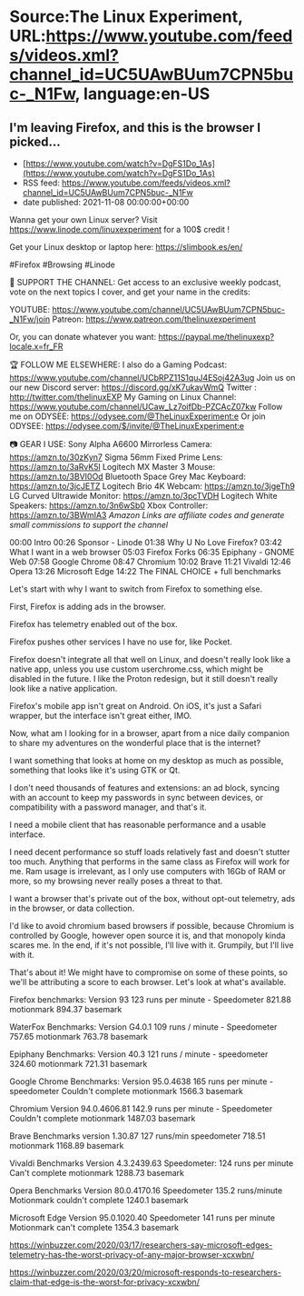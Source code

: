 # Source:The Linux Experiment, URL:https://www.youtube.com/feeds/videos.xml?channel_id=UC5UAwBUum7CPN5buc-_N1Fw, language:en-US

## I'm leaving Firefox, and this is the browser I picked...
 - [https://www.youtube.com/watch?v=DgFS1Do_1As](https://www.youtube.com/watch?v=DgFS1Do_1As)
 - RSS feed: https://www.youtube.com/feeds/videos.xml?channel_id=UC5UAwBUum7CPN5buc-_N1Fw
 - date published: 2021-11-08 00:00:00+00:00

Wanna get your own Linux server? Visit https://www.linode.com/linuxexperiment for a 100$ credit ! 

Get your Linux desktop or laptop here: https://slimbook.es/en/

#Firefox #Browsing #Linode

👏 SUPPORT THE CHANNEL:
Get access to an exclusive weekly podcast, vote on the next topics I cover, and get your name in the credits:

YOUTUBE: https://www.youtube.com/channel/UC5UAwBUum7CPN5buc-_N1Fw/join
Patreon: https://www.patreon.com/thelinuxexperiment

Or, you can donate whatever you want: https://paypal.me/thelinuxexp?locale.x=fr_FR

🏆 FOLLOW ME ELSEWHERE:
I also do a Gaming Podcast: https://www.youtube.com/channel/UCbRPZ11S1quJ4ESoj42A3ug
Join us on our new Discord server: https://discord.gg/xK7ukavWmQ
Twitter : http://twitter.com/thelinuxEXP
My Gaming on Linux Channel: https://www.youtube.com/channel/UCaw_Lz7oifDb-PZCAcZ07kw
Follow me on ODYSEE: https://odysee.com/@TheLinuxExperiment:e
Or join ODYSEE: https://odysee.com/$/invite/@TheLinuxExperiment:e

📷 GEAR I USE:
Sony Alpha A6600 Mirrorless Camera: https://amzn.to/30zKyn7
Sigma 56mm Fixed Prime Lens: https://amzn.to/3aRvK5l
Logitech MX Master 3 Mouse: https://amzn.to/3BVI0Od
Bluetooth Space Grey Mac Keyboard: https://amzn.to/3jcJETZ
Logitech Brio 4K Webcam: https://amzn.to/3jgeTh9
LG Curved Ultrawide Monitor: https://amzn.to/3pcTVDH
Logitech White Speakers: https://amzn.to/3n6wSb0
Xbox Controller: https://amzn.to/3BWmIA3
*Amazon Links are affiliate codes and generate small commissions to support the channel*


00:00 Intro
00:26 Sponsor - Linode
01:38 Why U No Love Firefox?
03:42 What I want in a web browser
05:03 Firefox Forks
06:35 Epiphany - GNOME Web
07:58 Google Chrome
08:47 Chromium
10:02 Brave
11:21 Vivaldi
12:46 Opera
13:26 Microsoft Edge
14:22 The FINAL CHOICE + full benchmarks

Let's start with why I want to switch from Firefox to something else.

First, Firefox is adding ads in the browser. 

Firefox has telemetry enabled out of the box.

Firefox pushes other services I have no use for, like Pocket.

Firefox doesn't integrate all that well on Linux, and doesn't really look like a native app, unless you use custom userchrome.css, which might be disabled in the future. I like the Proton redesign, but it still doesn't really look like a native application.

Firefox's mobile app isn't great on Android. On iOS, it's just a Safari wrapper, but the interface isn't great either, IMO.

Now, what am I looking for in a browser, apart from a nice daily companion to share my adventures on the wonderful place that is the internet?

I want something that looks at home on my desktop as much as possible, something that looks like it's using GTK or Qt.

I don't need thousands of features and extensions: an ad block, syncing with an account to keep my passwords in sync between devices, or compatibility with a password manager, and that's it.

I need a mobile client that has reasonable performance and a usable interface.

I need decent performance so stuff loads relatively fast and doesn't stutter too much. Anything that performs in the same class as Firefox will work for me.
Ram usage is irrelevant, as I only use computers with 16Gb of RAM or more, so my browsing never really poses a threat to that.

I want a browser that's private out of the box, without opt-out telemetry, ads in the browser, or data collection.

I'd like to avoid chromium based browsers if possible, because Chromium is controlled by Google, however open source it is, and that monopoly kinda scares me. In the end, if it's not possible, I'll live with it. Grumpily, but I'll live with it.

That's about it! We might have to compromise on some of these points, so we'll be attributing a score to each browser. Let's look at what's available.


Firefox benchmarks: 
Version 93
123 runs per minute - Speedometer
821.88 motionmark
894.37 basemark

WaterFox Benchmarks:
Version G4.0.1
109 runs / minute - Speedometer
757.65 motionmark
763.78 basemark

Epiphany Benchmarks:
Version 40.3
121 runs / minute - speedometer
324.60 motionmark
721.31 basemark

Google Chrome Benchmarks:
Version 95.0.4638
165 runs per minute - speedometer
Couldn't complete motionmark
1566.3 basemark

Chromium
Version 94.0.4606.81
142.9 runs per minute - Speedometer
Couldn't complete motionmark
1487.03 basemark

Brave Benchmarks
version 1.30.87
127 runs/min speedometer
718.51 motionmark
1168.89 basemark

Vivaldi Benchmarks
Version 4.3.2439.63
Speedometer: 124 runs per minute
Can't complete motionmark
1288.73 basemark

Opera Benchmarks
Version 80.0.4170.16
Speedometer 135.2 runs/minute
Motionmark couldn't complete
1240.1 basemark

Microsoft Edge
Version 95.0.1020.40 
Speedometer 141 runs per minute
Motionmark can't complete
1354.3 basemark

https://winbuzzer.com/2020/03/17/researchers-say-microsoft-edges-telemetry-has-the-worst-privacy-of-any-major-browser-xcxwbn/

https://winbuzzer.com/2020/03/20/microsoft-responds-to-researchers-claim-that-edge-is-the-worst-for-privacy-xcxwbn/

